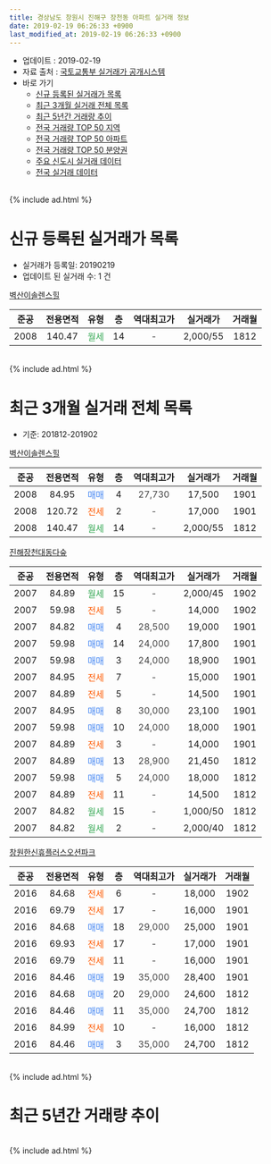 ```yaml
---
title: 경상남도 창원시 진해구 장천동 아파트 실거래 정보
date: 2019-02-19 06:26:33 +0900
last_modified_at: 2019-02-19 06:26:33 +0900
---
```


* 업데이트 : 2019-02-19
* 자료 출처 : [국토교통부 실거래가 공개시스템](http://rt.molit.go.kr)
* 바로 가기
    * [신규 등록된 실거래가 목록](#신규-등록된-실거래가-목록)
    * [최근 3개월 실거래 전체 목록](#최근-3개월-실거래-전체-목록)
    * [최근 5년간 거래량 추이](#최근-5년간-거래량-추이)
    * [전국 거래량 TOP 50 지역](https://inasie.github.io/apt-trade-info/최근-3개월-전국에서-가장-거래가-많이-발생한-지역)
    * [전국 거래량 TOP 50 아파트](https://inasie.github.io/apt-trade-info/최근-3개월-전국에서-가장-거래가-많이-발생한-아파트)
    * [전국 거래량 TOP 50 분양권](https://inasie.github.io/apt-trade-info/최근-3개월-전국에서-가장-거래가-많이-발생한-분양권)
    * [주요 신도시 실거래 데이터](https://inasie.github.io/apt-trade-info/주요-신도시)
    * [전국 실거래 데이터](https://inasie.github.io/apt-trade-info/전국)
<br>
{% include ad.html %}
<br>

# 신규 등록된 실거래가 목록
* 실거래가 등록일: 20190219
* 업데이트 된 실거래 수: 1 건


[벽산이솔렌스힐](https://search.naver.com/search.naver?query=%EA%B2%BD%EC%83%81%EB%82%A8%EB%8F%84+%EC%B0%BD%EC%9B%90%EC%8B%9C+%EC%A7%84%ED%95%B4%EA%B5%AC+%EC%9E%A5%EC%B2%9C%EB%8F%99+%EB%B2%BD%EC%82%B0%EC%9D%B4%EC%86%94%EB%A0%8C%EC%8A%A4%ED%9E%90)

|준공|전용면적|유형|층|역대최고가|실거래가|거래월|
|:---:|:---:|:---:|:---:|:---:|:---:|:---:|
|2008|140.47|<span style="color:#34a853">월세</span>|14|<span style="color:#444444">-</span>|2,000/55|1812|


<br>
{% include ad.html %}
<br>

# 최근 3개월 실거래 전체 목록
* 기준: 201812-201902


[벽산이솔렌스힐](https://search.naver.com/search.naver?query=%EA%B2%BD%EC%83%81%EB%82%A8%EB%8F%84+%EC%B0%BD%EC%9B%90%EC%8B%9C+%EC%A7%84%ED%95%B4%EA%B5%AC+%EC%9E%A5%EC%B2%9C%EB%8F%99+%EB%B2%BD%EC%82%B0%EC%9D%B4%EC%86%94%EB%A0%8C%EC%8A%A4%ED%9E%90)

|준공|전용면적|유형|층|역대최고가|실거래가|거래월|
|:---:|:---:|:---:|:---:|:---:|:---:|:---:|
|2008|84.95|<span style="color:#4285f3">매매</span>|4|<span style="color:#444444">27,730</span>|17,500|1901|
|2008|120.72|<span style="color:#ff5a00">전세</span>|2|<span style="color:#444444">-</span>|17,000|1901|
|2008|140.47|<span style="color:#34a853">월세</span>|14|<span style="color:#444444">-</span>|2,000/55|1812|

[진해장천대동다숲](https://search.naver.com/search.naver?query=%EA%B2%BD%EC%83%81%EB%82%A8%EB%8F%84+%EC%B0%BD%EC%9B%90%EC%8B%9C+%EC%A7%84%ED%95%B4%EA%B5%AC+%EC%9E%A5%EC%B2%9C%EB%8F%99+%EC%A7%84%ED%95%B4%EC%9E%A5%EC%B2%9C%EB%8C%80%EB%8F%99%EB%8B%A4%EC%88%B2)

|준공|전용면적|유형|층|역대최고가|실거래가|거래월|
|:---:|:---:|:---:|:---:|:---:|:---:|:---:|
|2007|84.89|<span style="color:#34a853">월세</span>|15|<span style="color:#444444">-</span>|2,000/45|1902|
|2007|59.98|<span style="color:#ff5a00">전세</span>|5|<span style="color:#444444">-</span>|14,000|1902|
|2007|84.82|<span style="color:#4285f3">매매</span>|4|<span style="color:#444444">28,500</span>|19,000|1901|
|2007|59.98|<span style="color:#4285f3">매매</span>|14|<span style="color:#444444">24,000</span>|17,800|1901|
|2007|59.98|<span style="color:#4285f3">매매</span>|3|<span style="color:#444444">24,000</span>|18,900|1901|
|2007|84.95|<span style="color:#ff5a00">전세</span>|7|<span style="color:#444444">-</span>|15,000|1901|
|2007|84.89|<span style="color:#ff5a00">전세</span>|5|<span style="color:#444444">-</span>|14,500|1901|
|2007|84.95|<span style="color:#4285f3">매매</span>|8|<span style="color:#444444">30,000</span>|23,100|1901|
|2007|59.98|<span style="color:#4285f3">매매</span>|10|<span style="color:#444444">24,000</span>|18,000|1901|
|2007|84.89|<span style="color:#ff5a00">전세</span>|3|<span style="color:#444444">-</span>|14,000|1901|
|2007|84.89|<span style="color:#4285f3">매매</span>|13|<span style="color:#444444">28,900</span>|21,450|1812|
|2007|59.98|<span style="color:#4285f3">매매</span>|5|<span style="color:#444444">24,000</span>|18,000|1812|
|2007|84.89|<span style="color:#ff5a00">전세</span>|11|<span style="color:#444444">-</span>|14,500|1812|
|2007|84.82|<span style="color:#34a853">월세</span>|15|<span style="color:#444444">-</span>|1,000/50|1812|
|2007|84.82|<span style="color:#34a853">월세</span>|2|<span style="color:#444444">-</span>|2,000/40|1812|

[창원한신휴플러스오션파크](https://search.naver.com/search.naver?query=%EA%B2%BD%EC%83%81%EB%82%A8%EB%8F%84+%EC%B0%BD%EC%9B%90%EC%8B%9C+%EC%A7%84%ED%95%B4%EA%B5%AC+%EC%9E%A5%EC%B2%9C%EB%8F%99+%EC%B0%BD%EC%9B%90%ED%95%9C%EC%8B%A0%ED%9C%B4%ED%94%8C%EB%9F%AC%EC%8A%A4%EC%98%A4%EC%85%98%ED%8C%8C%ED%81%AC)

|준공|전용면적|유형|층|역대최고가|실거래가|거래월|
|:---:|:---:|:---:|:---:|:---:|:---:|:---:|
|2016|84.68|<span style="color:#ff5a00">전세</span>|6|<span style="color:#444444">-</span>|18,000|1902|
|2016|69.79|<span style="color:#ff5a00">전세</span>|17|<span style="color:#444444">-</span>|16,000|1901|
|2016|84.68|<span style="color:#4285f3">매매</span>|18|<span style="color:#444444">29,000</span>|25,000|1901|
|2016|69.93|<span style="color:#ff5a00">전세</span>|17|<span style="color:#444444">-</span>|17,000|1901|
|2016|69.79|<span style="color:#ff5a00">전세</span>|11|<span style="color:#444444">-</span>|16,000|1901|
|2016|84.46|<span style="color:#4285f3">매매</span>|19|<span style="color:#444444">35,000</span>|28,400|1901|
|2016|84.68|<span style="color:#4285f3">매매</span>|20|<span style="color:#444444">29,000</span>|24,600|1812|
|2016|84.46|<span style="color:#4285f3">매매</span>|11|<span style="color:#444444">35,000</span>|24,700|1812|
|2016|84.99|<span style="color:#ff5a00">전세</span>|10|<span style="color:#444444">-</span>|16,000|1812|
|2016|84.46|<span style="color:#4285f3">매매</span>|3|<span style="color:#444444">35,000</span>|24,700|1812|


<br>
{% include ad.html %}
<br>

# 최근 5년간 거래량 추이


<div style="width:100%;">
    <canvas id="deal_progress" height="200"></canvas>
</div>

<script>
new Chart(document.getElementById("deal_progress"), {
    type: 'line',
    data: {
        labels: ['201402','201403','201404','201405','201406','201407','201408','201409','201410','201411','201412','201501','201502','201503','201504','201505','201506','201507','201508','201509','201510','201511','201512','201601','201602','201603','201604','201605','201606','201607','201608','201609','201610','201611','201612','201701','201702','201703','201704','201705','201706','201707','201708','201709','201710','201711','201712','201801','201802','201803','201804','201805','201806','201807','201808','201809','201810','201811','201812','201901','201902'],
        datasets: [{
            label: '매매',
            pointRadius: 1,
            data: [12, 14, 15, 14, 9, 16, 26, 25, 18, 12, 9, 9, 8, 12, 8, 6, 7, 6, 5, 6, 11, 8, 8, 4, 4, 4, 6, 3, 4, 12, 8, 17, 9, 8, 11, 2, 9, 3, 2, 5, 12, 7, 14, 8, 5, 9, 6, 12, 7, 9, 9, 4, 6, 8, 4, 12, 12, 6, 5, 8, 0],
            borderColor: "rgba(255, 201, 14, 1)",
            backgroundColor: "rgba(255, 201, 14, 0.5)",
            fill: false,
            lineTension: 0
        },{
            label: '전월세',
            pointRadius: 1,
            data: [8, 12, 8, 10, 4, 5, 5, 10, 8, 7, 7, 5, 7, 8, 5, 1, 4, 6, 3, 5, 5, 9, 4, 5, 12, 18, 24, 42, 38, 41, 25, 12, 11, 8, 2, 10, 4, 5, 4, 7, 6, 4, 6, 6, 7, 8, 10, 11, 17, 17, 18, 23, 19, 18, 12, 14, 11, 9, 5, 7, 3],
            borderColor: "rgba(0, 141, 185, 1)",
            backgroundColor: "rgba(0, 141, 185, 0.5)",
            fill: false,
            lineTension: 0
        }
        ]
    },
    options: {
        responsive: true,
        title: {
            display: false
        },
        tooltips: {
            mode: 'index',
            intersect: false
        },
        hover: {
            mode: 'nearest',
            intersect: true
        },
        scales: {
            xAxes: [{
                display: true,
                scaleLabel: {
                    display: true,
                    labelString: '년/월'
                }
            }],
            yAxes: [{
                display: true,
                ticks: {
                    suggestedMin: 0,
                },
                scaleLabel: {
                    display: true,
                    labelString: '실거래 수'
                }
            }]
        }
    }
});

</script>


<br>
{% include ad.html %}
<br>

